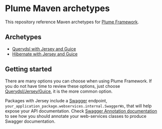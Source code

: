 Plume Maven archetypes
======================

This repository reference Maven archetypes for [Plume Framework](https://github.com/Coreoz/Plume).


Archetypes
----------

- [Querydsl with Jersey and Guice](plume-archetype-querydsl-jersey-guice/)
- [Hibernate with Jersey and Guice](plume-archetype-hibernate-jersey-guice/)


Getting started
---------------

There are many options you can choose when using Plume Framework.
If you do not have time to review these options, just choose
[Querydsl/Jersey/Guice](plume-archetype-querydsl-jersey-guice/),
it is the more common option.

Packages with Jersey include a [Swagger](http://swagger.io/) endpoint,
`your_application_package.webservices.internal.SwaggerWs`,
that will help expose your API documentation.
Check [Swagger Annotation documentation](https://github.com/swagger-api/swagger-core/wiki/Annotations-1.5.X)
to see how you should annotate your web-services classes to produce Swagger documentation.